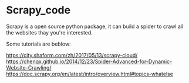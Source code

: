 # Scrapy_code
Scrapy is a open source python package, it can build a spider to crawl all the websites thay you're interested.

Some tutorials are beblow:

  https://city.shaform.com/zh/2017/05/13/scrapy-cloud/
  https://chenqx.github.io/2014/12/23/Spider-Advanced-for-Dynamic-Website-Crawling/
  https://doc.scrapy.org/en/latest/intro/overview.html#topics-whatelse  
